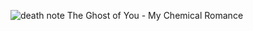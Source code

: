 



![death note](https://i8.glitter-graphics.org/pub/181/181958z6aob5a3xp.gif)  The Ghost of You - My Chemical Romance
